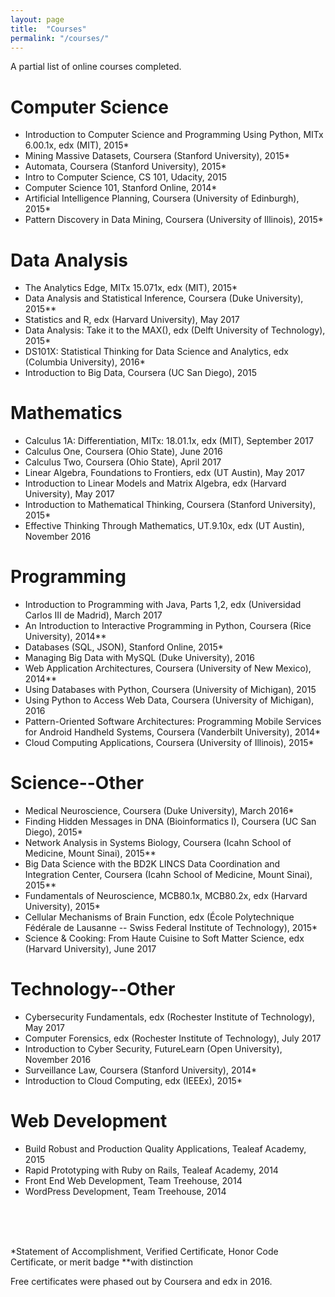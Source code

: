 ```yaml
---
layout: page
title:  "Courses"
permalink: "/courses/"
---
```


A partial list of online courses completed.

# Computer Science

* Introduction to Computer Science and Programming Using Python, MITx 6.00.1x, edx (MIT), 2015*
* Mining Massive Datasets, Coursera (Stanford University), 2015*
* Automata, Coursera (Stanford University), 2015*
* Intro to Computer Science, CS 101, Udacity, 2015
* Computer Science 101, Stanford Online, 2014*
* Artificial Intelligence Planning, Coursera (University of Edinburgh), 2015*
* Pattern Discovery in Data Mining, Coursera (University of Illinois), 2015*

# Data Analysis

* The Analytics Edge, MITx 15.071x, edx (MIT), 2015*
* Data Analysis and Statistical Inference, Coursera (Duke University), 2015**
* Statistics and R, edx (Harvard University), May 2017
* Data Analysis: Take it to the MAX(), edx (Delft University of Technology), 2015*
* DS101X: Statistical Thinking for Data Science and Analytics, edx (Columbia University), 2016*
* Introduction to Big Data, Coursera (UC San Diego), 2015


# Mathematics

* Calculus 1A: Differentiation, MITx: 18.01.1x, edx (MIT), September 2017
* Calculus One, Coursera (Ohio State), June 2016
* Calculus Two, Coursera (Ohio State), April 2017
* Linear Algebra, Foundations to Frontiers, edx (UT Austin), May 2017
* Introduction to Linear Models and Matrix Algebra, edx (Harvard University), May 2017
* Introduction to Mathematical Thinking, Coursera (Stanford University), 2015*
* Effective Thinking Through Mathematics, UT.9.10x, edx (UT Austin), November 2016

# Programming

* Introduction to Programming with Java, Parts 1,2, edx (Universidad Carlos III de Madrid), March 2017
* An Introduction to Interactive Programming in Python, Coursera (Rice University), 2014**
* Databases (SQL, JSON), Stanford Online, 2015*
* Managing Big Data with MySQL (Duke University), 2016
* Web Application Architectures, Coursera (University of New Mexico), 2014**
* Using Databases with Python, Coursera (University of Michigan), 2015
* Using Python to Access Web Data, Coursera (University of Michigan), 2016
* Pattern-Oriented Software Architectures: Programming Mobile Services for Android Handheld Systems, Coursera (Vanderbilt University), 2014*
* Cloud Computing Applications, Coursera (University of Illinois), 2015*

# Science--Other

* Medical Neuroscience, Coursera (Duke University), March 2016*
* Finding Hidden Messages in DNA (Bioinformatics I), Coursera (UC San Diego), 2015*
* Network Analysis in Systems Biology, Coursera (Icahn School of Medicine, Mount Sinai), 2015**
* Big Data Science with the BD2K LINCS Data Coordination and Integration Center, Coursera (Icahn School of Medicine, Mount Sinai), 2015**
* Fundamentals of Neuroscience, MCB80.1x, MCB80.2x, edx (Harvard University), 2015*
* Cellular Mechanisms of Brain Function, edx (École Polytechnique Fédérale de Lausanne -- Swiss Federal Institute of Technology), 2015*
* Science & Cooking: From Haute Cuisine to Soft Matter Science, edx (Harvard University), June 2017

# Technology--Other

* Cybersecurity Fundamentals, edx (Rochester Institute of Technology), May 2017
* Computer Forensics, edx (Rochester Institute of Technology), July 2017
* Introduction to Cyber Security, FutureLearn (Open University), November 2016
* Surveillance Law, Coursera (Stanford University), 2014*
* Introduction to Cloud Computing, edx (IEEEx), 2015*

# Web Development

* Build Robust and Production Quality Applications, Tealeaf Academy, 2015
* Rapid Prototyping with Ruby on Rails, Tealeaf Academy, 2014
* Front End Web Development, Team Treehouse, 2014
* WordPress Development, Team Treehouse, 2014

<br/>
<br/>
<br/>

*Statement of Accomplishment, Verified Certificate, Honor Code Certificate, or merit badge
**with distinction

Free certificates were phased out by Coursera and edx in 2016.